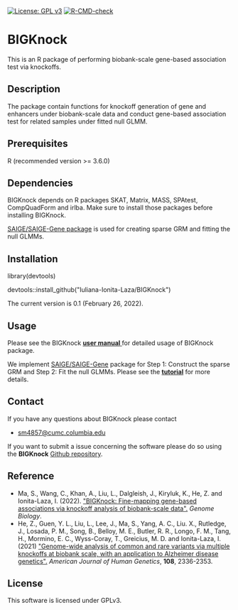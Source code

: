 [![License: GPL v3](https://img.shields.io/badge/License-GPLv3-blue.svg)](https://www.gnu.org/licenses/gpl-3.0)
[![R-CMD-check](https://github.com/Iuliana-Ionita-Laza/BIGKnock/workflows/R-CMD-check/badge.svg)](https://github.com/Iuliana-Ionita-Laza/BIGKnock/actions)

# BIGKnock 
This is an R package of performing biobank-scale gene-based association test via knockoffs.

## Description
The package contain functions for knockoff generation of gene and enhancers under biobank-scale data and conduct gene-based association test for related samples under fitted null GLMM.

## Prerequisites
R (recommended version >= 3.6.0)

## Dependencies
BIGKnock depends on R packages SKAT, Matrix, MASS, SPAtest, CompQuadForm and irlba. Make sure to install those packages before installing BIGKnock.
    
[SAIGE/SAIGE-Gene package](https://github.com/weizhouUMICH/SAIGE) is used for creating sparse GRM and fitting the null GLMMs.

## Installation
library(devtools) 

devtools::install_github("Iuliana-Ionita-Laza/BIGKnock")

The current version is 0.1 (February 26, 2022).

## Usage
Please see the BIGKnock <a href="https://github.com/Iuliana-Ionita-Laza/BIGKnock/blob/master/docs/BIGKnock_0.1.pdf"> **user manual** </a> for detailed usage of BIGKnock package. 


We implement [SAIGE/SAIGE-Gene](https://github.com/weizhouUMICH/SAIGE) package for Step 1: Construct the sparse GRM and Step 2: Fit the null GLMMs. Please see the <a href="https://htmlpreview.github.io/?https://github.com/Iuliana-Ionita-Laza/BIGKnock/blob/master/docs/BIGKnock_vignette.html">**tutorial**</a> for more details.

## Contact
If you have any questions about BIGKnock please contact

- <sm4857@cumc.columbia.edu>

If you want to submit a issue concerning the software please do so using the **BIGKnock** [Github repository](https://github.com/Iuliana-Ionita-Laza/BIGKnock/issues).


## Reference
* Ma, S., Wang, C., Khan, A., Liu, L., Dalgleish, J., Kiryluk, K., He, Z. and Ionita-Laza, I. (2022). ["BIGKnock: Fine-mapping gene-based associations via knockoff analysis of biobank-scale data".](http://www.columbia.edu/~ii2135/ms_BIGKnock.pdf) _Genome Biology_. 
* He, Z., Guen, Y. L., Liu, L., Lee, J., Ma, S., Yang, A. C.,  Liu. X., Rutledge, J., Losada, P. M., Song, B., Belloy, M. E., Butler, R. R., Longo, F. M., Tang, H., Mormino, E. C., Wyss-Coray, T., Greicius, M. D. and Ionita-Laza, I. (2021) ["Genome-wide analysis of common and rare variants via multiple knockoffs at biobank scale, with an application to Alzheimer disease genetics".](https://doi.org/10.1016/j.ajhg.2021.10.009) _American Journal of Human Genetics_, **108**, 2336-2353.


## License
This software is licensed under GPLv3.

